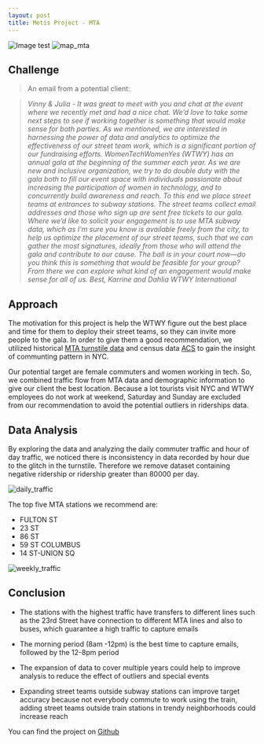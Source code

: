 ```yaml
---
layout: post
title: Metis Project - MTA 
---
```


![Image test](https://github.com/dvu4/dvu4.github.io/tree/master/images/mta_nyc.png)
![map_mta](https://github.com/dvu4/dvu4.github.io/tree/master/images/mta_map.tif)


Challenge
-----------

>An email from a potential client:

>*Vinny & Julia -
>It was great to meet with you and chat at the event where we recently met and had a nice chat. We’d love to take some next steps to see if working together is something that would make sense for both parties.
>As we mentioned, we are interested in harnessing the power of data and analytics to optimize the effectiveness of our street team work, which is a significant portion of our fundraising efforts.
>WomenTechWomenYes (WTWY) has an annual gala at the beginning of the summer each year. As we are new and inclusive organization, we try to do double duty with the gala both to fill our event space with individuals passionate about increasing the participation of women in technology, and to concurrently build awareness and reach.
>To this end we place street teams at entrances to subway stations. The street teams collect email addresses and those who sign up are sent free tickets to our gala.
>Where we’d like to solicit your engagement is to use MTA subway data, which as I’m sure you know is available freely from the city, to help us optimize the placement of our street teams, such that we can gather the most signatures, ideally from those who will attend the gala and contribute to our cause.
>The ball is in your court now—do you think this is something that would be feasible for your group? From there we can explore what kind of an engagement would make sense for all of us.
>Best,
>Karrine and Dahlia
>WTWY International*


Approach
-----------
The motivation for this project is help the WTWY figure out the best place and time for them to deploy their street teams, so they can invite more people to the gala. In order to give them a good recommendation, we utilized historical [MTA turnstile data](http://web.mta.info/developers/download.html) and census data [ACS](https://www.census.gov/programs-surveys/acs) to gain the insight of communting pattern in NYC.


Our potential target are female commuters and women working in tech. So, we combined traffic flow from 	MTA data and demographic information to give our client the best location. Because a lot tourists visit NYC and WTWY employees do not work at weekend, Saturday and Sunday are excluded from our recommendation to avoid the potential outliers in riderships data.


Data Analysis
-----------
By exploring the data and analyzing the daily commuter traffic and hour of day traffic, we noticed there is inconsistency in data recorded by hour due to the glitch in the turnstile. Therefore we remove dataset containing negative ridership or ridership greater than 80000 per day.  

![daily_traffic](https://github.com/dvu4/dvu4.github.io/tree/master/images/daily_traffic.png)

The top five MTA stations we recommend are:

- FULTON ST
- 23 ST
- 86 ST
- 59 ST COLUMBUS
- 14 ST-UNION SQ


![weekly_traffic](https://github.com/dvu4/dvu4.github.io/tree/master/images/weekly_traffic.png)



Conclusion
-----------
- The stations with the highest traffic have transfers to different lines such as the 23rd Street have connection to different MTA lines and also to buses, which guarantee a high traffic to capture emails

- The morning period (8am -12pm) is the best time to capture emails, followed by the 12-8pm period

- The expansion of data to cover multiple years could help to improve analysis to reduce the effect of outliers and special events

- Expanding street teams outside subway stations can improve target accuracy because not everybody commute to work using the train, adding street teams outside train stations in trendy neighborhoods could increase reach



You can find the project on [Github](https://github.com/dvu4/metis_submission/blob/master/projects/project1/project1.ipynb)
